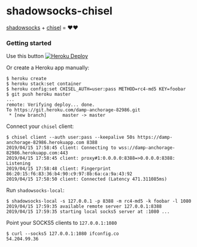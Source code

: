 shadowsocks-chisel
==================

[shadowsocks](https://github.com/shadowsocks/shadowsocks-go) + [chisel](https://github.com/jpillora/chisel) = ❤❤

### Getting started

Use this button [![Heroku Deploy](https://www.herokucdn.com/deploy/button.svg)](https://heroku.com/deploy?template=https://github.com/mrluanma/shadowsocks-chisel)

Or create a Heroku app manually:

```
$ heroku create
$ heroku stack:set container
$ heroku config:set CHISEL_AUTH=user:pass METHOD=rc4-md5 KEY=foobar
$ git push heroku master
...
remote: Verifying deploy... done.
To https://git.heroku.com/damp-anchorage-82986.git
 * [new branch]      master -> master
```

Connect your `chisel` client:

```
$ chisel client --auth user:pass --keepalive 50s https://damp-anchorage-82986.herokuapp.com 8388
2019/04/15 17:58:45 client: Connecting to wss://damp-anchorage-82986.herokuapp.com:443
2019/04/15 17:58:45 client: proxy#1:0.0.0.0:8388=>0.0.0.0:8388: Listening
2019/04/15 17:58:48 client: Fingerprint 86:20:15:f6:83:36:b4:90:c9:97:8b:6a:ca:9a:43:92
2019/04/15 17:58:50 client: Connected (Latency 471.311085ms)
```

Run `shadowsocks-local`:

```
$ shadowsocks-local -s 127.0.0.1 -p 8388 -m rc4-md5 -k foobar -l 1080
2019/04/15 17:59:35 available remote server 127.0.0.1:8388
2019/04/15 17:59:35 starting local socks5 server at :1080 ...
```

Point your SOCKS5 clients to `127.0.0.1:1080`

```
$ curl --socks5 127.0.0.1:1080 ifconfig.co
54.204.99.36
```

